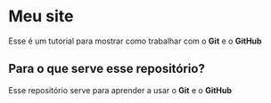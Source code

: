 # Meu site 
Esse é um tutorial para mostrar como trabalhar com o **Git** e o **GitHub** 
 
## Para o que serve esse repositório? 
Esse repositório serve para aprender a usar o **Git** e o **GitHub** 
